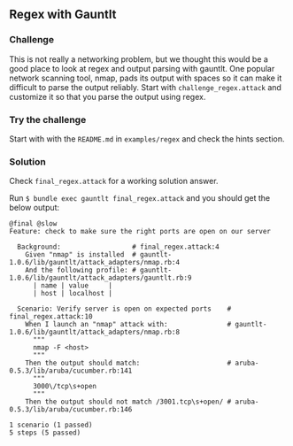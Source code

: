 ## Regex with Gauntlt

### Challenge
This is not really a networking problem, but we thought this would be a good place to look at regex and output parsing with gauntlt. One popular network scanning tool, nmap, pads its output with spaces so it can make it difficult to parse the output reliably. Start with `challenge_regex.attack` and customize it so that you parse the output using regex.

### Try the challenge
Start with with the `README.md` in `examples/regex` and check the hints section.

### Solution
Check `final_regex.attack` for a working solution answer.

Run `$ bundle exec gauntlt final_regex.attack` and you should get the below output:

```
@final @slow
Feature: check to make sure the right ports are open on our server

  Background:                  # final_regex.attack:4
    Given "nmap" is installed  # gauntlt-1.0.6/lib/gauntlt/attack_adapters/nmap.rb:4
    And the following profile: # gauntlt-1.0.6/lib/gauntlt/attack_adapters/gauntlt.rb:9
      | name | value     |
      | host | localhost |

  Scenario: Verify server is open on expected ports    # final_regex.attack:10
    When I launch an "nmap" attack with:               # gauntlt-1.0.6/lib/gauntlt/attack_adapters/nmap.rb:8
      """
      nmap -F <host>
      """
    Then the output should match:                      # aruba-0.5.3/lib/aruba/cucumber.rb:141
      """
      3000\/tcp\s+open
      """
    Then the output should not match /3001.tcp\s+open/ # aruba-0.5.3/lib/aruba/cucumber.rb:146

1 scenario (1 passed)
5 steps (5 passed)
```


